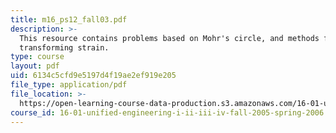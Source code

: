 ```yaml
---
title: m16_ps12_fall03.pdf
description: >-
  This resource contains problems based on Mohr's circle, and methods for
  transforming strain.
type: course
layout: pdf
uid: 6134c5cfd9e5197d4f19ae2ef919e205
file_type: application/pdf
file_location: >-
  https://open-learning-course-data-production.s3.amazonaws.com/16-01-unified-engineering-i-ii-iii-iv-fall-2005-spring-2006/6134c5cfd9e5197d4f19ae2ef919e205_m16_ps12_fall03.pdf
course_id: 16-01-unified-engineering-i-ii-iii-iv-fall-2005-spring-2006
---
```

